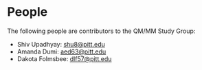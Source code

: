 # People
The following people are contributors to the QM/MM Study Group:
 - Shiv Upadhyay: shu8@pitt.edu
 - Amanda Dumi: aed63@pitt.edu
 - Dakota Folmsbee: dlf57@pitt.edu
